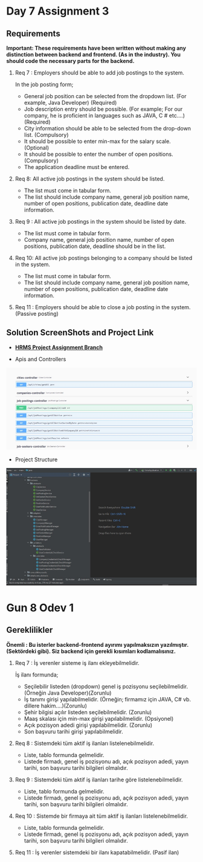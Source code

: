 # Day 7 Assignment 3

## Requirements

**Important: These requirements have been written without making any distinction between backend and frontend. (As in the industry). You should code the necessary parts for the backend.**

1. Req 7 : Employers should be able to add job postings to the system.

   In the job posting form;

   - General job position can be selected from the dropdown list. (For example, Java Developer) (Required)
   - Job description entry should be possible. (For example; For our company, he is proficient in languages ​​such as JAVA, C # etc....)(Required)
   - City information should be able to be selected from the drop-down list. (Compulsory)
   - It should be possible to enter min-max for the salary scale. (Optional)
   - It should be possible to enter the number of open positions. (Compulsory)
   - The application deadline must be entered.

2. Req 8: All active job postings in the system should be listed.

   - The list must come in tabular form.
   - The list should include company name, general job position name, number of open positions, publication date, deadline date information.

3. Req 9 : All active job postings in the system should be listed by date.

   - The list must come in tabular form.
   - Company name, general job position name, number of open positions, publication date, deadline should be in the list.

4. Req 10: All active job postings belonging to a company should be listed in the system.

   - The list must come in tabular form.
   - The list should include company name, general job position name, number of open positions, publication date, deadline date information.

5. Req 11 : Employers should be able to close a job posting in the system. (Passive posting)

## Solution ScreenShots and Project Link

- **[HRMS Project Assignment Branch](https://github.com/jokerinya2013/javaReact/tree/day8assignment1/hrms)**

- Apis and Controllers

![SS of SwaggerUI-1](controllers.jpg)

- Project Structure

![SS of SwaggerUI-2](structure.jpg)

# Gun 8 Odev 1

## Gereklilikler

**Önemli : Bu isterler backend-frontend ayırımı yapılmaksızın yazılmıştır. (Sektördeki gibi). Siz backend için gerekli kısımları kodlamalısınız.**

1. Req 7 : İş verenler sisteme iş ilanı ekleyebilmelidir.

   İş ilanı formunda;

   - Seçilebilir listeden (dropdown) genel iş pozisyonu seçilebilmelidir.(Örneğin Java Developer)(Zorunlu)
   - İş tanımı girişi yapılabilmelidir. (Örneğin; firmamız için JAVA, C# vb. dillere hakim....)(Zorunlu)
   - Şehir bilgisi açılır listeden seçilebilmelidir. (Zorunlu)
   - Maaş skalası için min-max girişi yapılabilmelidir. (Opsiyonel)
   - Açık pozisyon adedi girişi yapılabilmelidir. (Zorunlu)
   - Son başvuru tarihi girişi yapılabilmelidir.

2. Req 8 : Sistemdeki tüm aktif iş ilanları listelenebilmelidir.

   - Liste, tablo formunda gelmelidir.
   - Listede firmadı, genel iş pozisyonu adı, açık pozisyon adedi, yayın tarihi, son başvuru tarihi bilgileri olmalıdır.

3. Req 9 : Sistemdeki tüm aktif iş ilanları tarihe göre listelenebilmelidir.

   - Liste, tablo formunda gelmelidir.
   - Listede firmadı, genel iş pozisyonu adı, açık pozisyon adedi, yayın tarihi, son başvuru tarihi bilgileri olmalıdır.

4. Req 10 : Sistemde bir firmaya ait tüm aktif iş ilanları listelenebilmelidir.

   - Liste, tablo formunda gelmelidir.
   - Listede firmadı, genel iş pozisyonu adı, açık pozisyon adedi, yayın tarihi, son başvuru tarihi bilgileri olmalıdır.

5. Req 11 : İş verenler sistemdeki bir ilanı kapatabilmelidir. (Pasif ilan)
